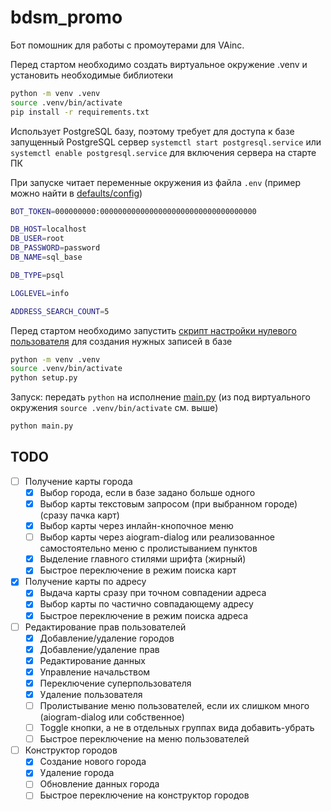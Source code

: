 # bdsm_promo

Бот помошник для работы с промоутерами для VAinc.

Перед стартом необходимо создать виртуальное окружение .venv и установить необходимые библиотеки

```bash
python -m venv .venv
source .venv/bin/activate
pip install -r requirements.txt
```

Использует PostgreSQL базу, поэтому требует для доступа к базе запущенный PostgreSQL сервер
`systemctl start postgresql.service` или `systemctl enable postgresql.service` для включения сервера на старте ПК

При запуске читает переменные окружения из файла `.env` (пример можно найти в [defaults/config](defaults/config))

```bash
BOT_TOKEN=000000000:00000000000000000000000000000000000

DB_HOST=localhost
DB_USER=root
DB_PASSWORD=password
DB_NAME=sql_base

DB_TYPE=psql

LOGLEVEL=info

ADDRESS_SEARCH_COUNT=5
```

Перед стартом необходимо запустить [скрипт настройки нулевого пользователя](setup.py) для создания нужных записей в базе

```bash
python -m venv .venv
source .venv/bin/activate
python setup.py
```

Запуск: передать `python` на исполнение [main.py](main.py) (из под виртуального окружения `source .venv/bin/activate`
см. выше)

```bash
python main.py
```

## TODO

- [ ] Получение карты города
    - [X] Выбор города, если в базе задано больше одного
    - [X] Выбор карты текстовым запросом (при выбранном городе) (сразу пачка карт)
    - [X] Выбор карты через инлайн-кнопочное меню
    - [ ] Выбор карты через aiogram-dialog или реализованное самостоятельно меню с пролистыванием пунктов
    - [X] Выделение главного стилями шрифта (жирный)
    - [X] Быстрое переключение в режим поиска карт
- [X] Получение карты по адресу
    - [X] Выдача карты сразу при точном совпадении адреса
    - [X] Выбор карты по частично совпадающему адресу
    - [X] Быстрое переключение в режим поиска адреса
- [ ] Редактирование прав пользователей
    - [X] Добавление/удаление городов
    - [X] Добавление/удаление прав
    - [X] Редактирование данных
    - [X] Управление начальством
    - [X] Переключение суперпользователя
    - [X] Удаление пользователя
    - [ ] Пролистывание меню пользователей, если их слишком много (aiogram-dialog или собственное)
    - [ ] Toggle кнопки, а не в отдельных группах вида добавить-убрать
    - [ ] Быстрое переключение на меню пользователей
- [ ] Конструктор городов
    - [X] Создание нового города
    - [X] Удаление города
    - [ ] Обновление данных города
    - [ ] Быстрое переключение на конструктор городов
